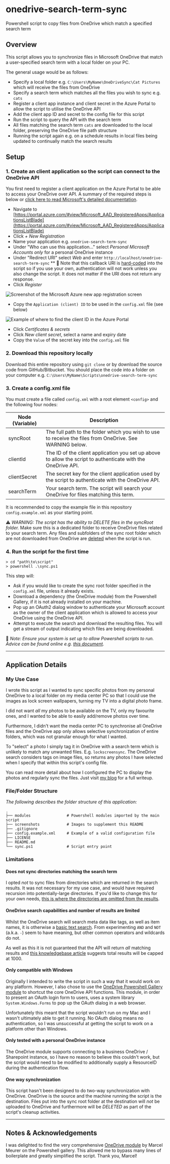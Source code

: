 # onedrive-search-term-sync
Powershell script to copy files from OneDrive which match a specified search term

## Overview
This script allows you to synchronize files in Microsoft OneDrive that match a user-specified search term with a local folder on your PC.

The general usage would be as follows:

* Specify a local folder e.g. `C:\Users\MyName\OneDriveSync\Cat Pictures` which will receive the files from OneDrive
* Specify a search term which matches all the files you wish to sync e.g. `cats`
* Register a client app instance and client secret in the Azure Portal to allow the script to utilise the OneDrive API
* Add the client app ID and secret to the config file for this script
* Run the script to query the API with the search term
* All files matching the search term `cats` are downloaded to the local folder, preserving the OneDrive file path structure
* Running the script again e.g. on a schedule results in local files being updated to continually match the search results

## Setup

### 1. Create an client application so the script can connect to the OneDrive API
You first need to register a client application on the Azure Portal to be able to access your OneDrive over API. A summary of the required steps is below or [click here to read Microsoft's detailed documentation](https://learn.microsoft.com/en-us/entra/identity-platform/quickstart-register-app).

* Navigate to [https://portal.azure.com/#view/Microsoft_AAD_RegisteredApps/ApplicationsListBlade](https://portal.azure.com/#view/Microsoft_AAD_RegisteredApps/ApplicationsListBlade)
* Click *+ New Registration*
* Name your application e.g. `onedrive-search-term-sync`
* Under "Who can use this application..." select *Personal Microsoft Accounts only* for a personal OneDrive instance
* Under "Redirect URI" select *Web* and enter `http://localhost/onedrive-search-term-sync`
** 📝 Note that this callback URI is [hard-coded](./modules/GetAuthToken.psm1#L51) into the script so if you use your own, authentication will not work unless you also change the script. It does not matter if the URI does not return any response.
* Click *Register*

![Screenshot of the Microsoft Azure new app registration screen](./screenshots/app-registration-screen.png)

* Copy the `Application (client) ID` to be used in the `config.xml` file (see below)

![Example of where to find the client ID in the Azure Portal](./screenshots/client-id.png)

* Click *Certificates & secrets*
* Click *New client secret*, select a name and expiry date
* Copy the `Value` of the secret key into the `config.xml` file

### 2. Download this repository locally
Download this entire repository using `git clone` or by download the source code from GitHub/Bitbucket. You should place the code into a folder on your computer e.g. `C:\Users\MyName\Scripts\onedrive-search-term-sync`

### 3. Create a config.xml file

You must create a file called `config.xml` with a root element `<config>` and the following four nodes: 

| Node (Variable) | Description                                                                                                  |
|-----------------|--------------------------------------------------------------------------------------------------------------|
| syncRoot        | The full path to the folder which you wish to use to receive the files from OneDrive. See WARNING below.     |
| clientId        | The ID of the client application you set up above to allow the script to authenticate with the OneDrive API. |
| clientSecret    | The secret key for the client application used by the script to authenticate with the OneDrive API.          |
| searchTerm      | Your search term. The script will search your OneDrive for files matching this term.                         |

It is recommended to copy the example file in this repository `config.example.xml` as your starting point.

⚠️ *WARNING: The script has the ability to DELETE files in the syncRoot folder.* Make sure this is a dedicated folder to receive OneDrive files related to your search term. Any files and subfolders of the sync root folder which are not downloaded from OneDrive are [deleted](./modules/SyncODSearchResults.psm1#L53) when the script is run.

### 4. Run the script for the first time

```
> cd "path\to\script"
> powershell .\sync.ps1
```

This step will:
* Ask if you would like to create the sync root folder specified in the `config.xml` file, unless it already exists.
* Download a dependency (the OneDrive module) from the Powershell Gallery, if it is not already installed on your machine.
* Pop up an OAuth2 dialog window to authenticate your Microsoft account as the owner of the client application which is allowed to access your OneDrive using the OneDrive API.
* Attempt to execute the search and download the resulting files. You will get a stream of output indicating which files are being downloaded.

📝 _Note: Ensure your system is set up to allow Powershell scripts to run. Advice can be found online e.g. [this document](https://learn.microsoft.com/en-us/powershell/module/microsoft.powershell.core/about/about_execution_policies)._

---

## Application Details

### My Use Case
I wrote this script as I wanted to sync specific photos from my personal OneDrive to a local folder on my media center PC so that I could use the images as lock screen wallpapers, turning my TV into a digital photo frame.

I did not want _all_ my photos to be available on the TV, only my favourite ones, and I wanted to be able to easily add/remove photos over time.

Furthermore, I didn't want the media center PC to synchronise all OneDrive files and the OneDrive app only allows selective synchronization of entire folders, which was not granular enough for what I wanted.

To "select" a photo I simply tag it in OneDrive with a search term which is unlikely to match any unwanted files. E.g. `lockscreensync`. The OneDrive search considers tags on image files, so returns any photos I have selected when I specify that within this script's config file.

You can read more detail about how I configured the PC to display the photos and regularly sync the files. Just visit [my blog](https://www.andrewchart.co.uk/blog/web/development/display-onedrive-photos-on-windows-lock-screen) for a full writeup.

### File/Folder Structure
_The following describes the folder structure of this application:_

    .
    ├── modules                # Powershell modules imported by the main script
    ├── screenshots            # Images to supplement this README
    ├── .gitignore
    ├── config.example.xml     # Example of a valid configuration file
    ├── LICENSE
    ├── README.md
    └── sync.ps1               # Script entry point


### Limitations

#### Does not sync directories matching the search term
I opted _not_ to sync files from directories which are returned in the search results. It was not necessary for my use case, and would have required recursion into potentially-large directories. If you'd like to change this for your own needs, [this is where the directories are omitted from the results](./modules/SyncODSearchResults.psm1#L22).

#### OneDrive search capabilities and number of results are limited
Whilst the OneDrive search will search meta data like tags, as well as item names, it is otherwise a [basic text search](https://learn.microsoft.com/en-us/onedrive/developer/rest-api/api/driveitem_search). From experimenting `AND` and `NOT` (a.k.a. `-`) seem to have meaning, but other common operators and wildcards do not.

As well as this it is not guaranteed that the API will return _all_ matching results and [this knowledgebase article](https://learn.microsoft.com/en-us/graph/api/resources/search-api-overview?view=graph-rest-1.0#page-search-results) suggests total results will be capped at 1000.

#### Only compatible with Windows
Originally I intended to write the script in such a way that it would work on any platform. However, I also chose to use the [OneDrive Powershell Gallery module](https://www.powershellgallery.com/packages/OneDrive/2.0.0) to shortcut the core OneDrive API functions. This module, in order to present an OAuth login form to users, uses a system library `System.Windows.Forms` to pop up the OAuth dialog in a web browser. 

Unfortunately this meant that the script wouldn't run on my Mac and I wasn't ultimately able to get it running. No OAuth dialog means no authentication, so I was unsuccessful at getting the script to work on a platform other than Windows.

#### Only tested with a personal OneDrive instance
The OneDrive module supports connecting to a business OneDrive / Sharepoint instance, so I have no reason to believe this couldn't work, but the script would need to be modified to additionally supply a ResourceID during the authentication flow.

#### One way synchronization
This script hasn't been designed to do two-way synchronization with OneDrive. OneDrive is the source and the machine running the script is the destination. Files put into the sync root folder at the destination will _not_ be uploaded to OneDrive and furthermore will be *DELETED* as part of the script's cleanup activities.

---

## Notes & Acknowledgements
I was delighted to find the very comprehensive [OneDrive module](https://github.com/MarcelMeurer/PowerShellGallery-OneDrive) by Marcel Meurer on the Powershell gallery. This allowed me to bypass many lines of boilerplate and greatly simplified the script. Thank you, Marcel!
